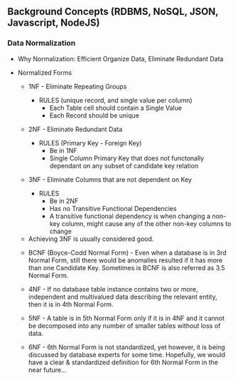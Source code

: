 ## Background Concepts (RDBMS, NoSQL, JSON, Javascript, NodeJS)

### Data Normalization

- Why Normalization: Efficient Organize Data, Eliminate Redundant Data
- Normalized Forms

  - 1NF - Eliminate Repeating Groups
    - RULES (unique record, and single value per column)
      - Each Table cell should contain a Single Value
      - Each Record should be unique
  - 2NF - Eliminate Redundant Data

    - RULES (Primary Key - Foreign Key)
      - Be in 1NF
      - Single Column Primary Key that does not functonally dependant on any subset of candidate key relation

  - 3NF - Eliminate Columns that are not dependent on Key
    - RULES
      - Be in 2NF
      - Has no Transitive Functional Dependencies
      * A transitive functional dependency is when changing a non-key column, might cause any of the other non-key columns to change

  * Achieving 3NF is usually considered good.

  - BCNF (Boyce-Codd Normal Form) -
    Even when a database is in 3rd Normal Form, still there would be anomalies resulted if it has more than one Candidate Key.
    Sometimes is BCNF is also referred as 3.5 Normal Form.

  - 4NF -
    If no database table instance contains two or more, independent and multivalued data describing the relevant entity, then it is in 4th Normal Form.

  - 5NF -
    A table is in 5th Normal Form only if it is in 4NF and it cannot be decomposed into any number of smaller tables without loss of data.

  - 6NF -
    6th Normal Form is not standardized, yet however, it is being discussed by database experts for some time. Hopefully, we would have a clear & standardized definition for 6th Normal Form in the near future…
